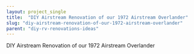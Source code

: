 ```yaml
---
layout: project_single
title:  "DIY Airstream Renovation of our 1972 Airstream Overlander"
slug: "diy-airstream-renovation-of-our-1972-airstream-overlander"
parent: "diy-rv-renovations-ideas"
---
```

DIY Airstream Renovation of our 1972 Airstream Overlander